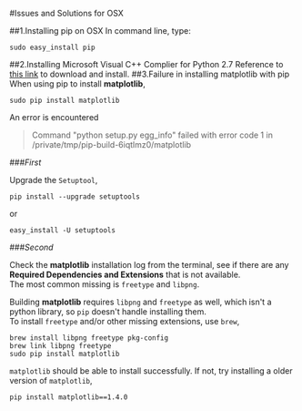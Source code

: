 #Issues and Solutions for OSX

##1.Installing pip on OSX
  In command line, type:
  ```
  sudo easy_install pip
  ```
##2.Installing Microsoft Visual C++ Complier for Python 2.7
  Reference to [this link](https://www.microsoft.com/en-us/download/details.aspx?id=44266) to download and install.
##3.Failure in installing matplotlib with pip
  When using pip to install **matplotlib**,
  ```
  sudo pip install matplotlib
  ```
  An error is encountered
  >Command "python setup.py egg_info" failed with error code 1 in /private/tmp/pip-build-6iqtlmz0/matplotlib  
  
###_First_  

  Upgrade the `Setuptool`,
  ```
  pip install --upgrade setuptools
  ```
  or
  ```
  easy_install -U setuptools
  ```
  
###_Second_

  Check the **matplotlib** installation log from the terminal, see if there are any **Required Dependencies and Extensions** that is not available.  
  The most common missing is `freetype` and `libpng`.  
  
  Building **matplotlib** requires `libpng` and `freetype` as well, which isn't a python library, so `pip` doesn't handle installing them.  
  To install `freetype` and/or other missing extensions, use `brew`,
  ```
  brew install libpng freetype pkg-config
  brew link libpng freetype
  sudo pip install matplotlib
  ```
  `matplotlib` should be able to install successfully. If not, try installing a older version of `matplotlib`,
  ```
  pip install matplotlib==1.4.0
  ```
